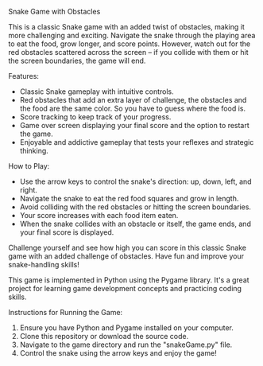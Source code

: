 Snake Game with Obstacles

This is a classic Snake game with an added twist of obstacles, making it more challenging and exciting. Navigate the snake through the playing area to eat the food, grow longer, and score points. However, watch out for the red obstacles scattered across the screen – if you collide with them or hit the screen boundaries, the game will end. 

Features:
- Classic Snake gameplay with intuitive controls.
- Red obstacles that add an extra layer of challenge, the obstacles and the food are the same color. So you have to guess where the food is.
- Score tracking to keep track of your progress.
- Game over screen displaying your final score and the option to restart the game.
- Enjoyable and addictive gameplay that tests your reflexes and strategic thinking.

How to Play:
- Use the arrow keys to control the snake's direction: up, down, left, and right.
- Navigate the snake to eat the red food squares and grow in length.
- Avoid colliding with the red obstacles or hitting the screen boundaries.
- Your score increases with each food item eaten.
- When the snake collides with an obstacle or itself, the game ends, and your final score is displayed.

Challenge yourself and see how high you can score in this classic Snake game with an added challenge of obstacles. Have fun and improve your snake-handling skills!

This game is implemented in Python using the Pygame library. It's a great project for learning game development concepts and practicing coding skills.

Instructions for Running the Game:
1. Ensure you have Python and Pygame installed on your computer.
2. Clone this repository or download the source code.
3. Navigate to the game directory and run the "snakeGame.py" file.
4. Control the snake using the arrow keys and enjoy the game!


